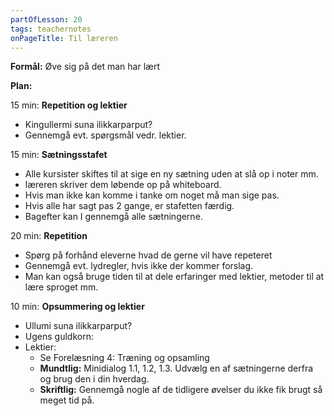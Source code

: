 ```yaml
---
partOfLesson: 20
tags: teachernotes
onPageTitle: Til læreren
---
```

**Formål:** Øve sig på det man har lært

**Plan:**

15 min: **Repetition og lektier**

- Kingullermi suna ilikkarparput?
- Gennemgå evt. spørgsmål vedr. lektier.

15 min: **Sætningsstafet**

- Alle kursister skiftes til at sige en ny sætning uden at slå op i noter mm.
- læreren skriver dem løbende op på whiteboard.
- Hvis man ikke kan komme i tanke om noget må man sige pas.
- Hvis alle har sagt pas 2 gange, er stafetten færdig.
- Bagefter kan I gennemgå alle sætningerne.

20 min: **Repetition**

- Spørg på forhånd eleverne hvad de gerne vil have repeteret
- Gennemgå evt. lydregler, hvis ikke der kommer forslag.
- Man kan også bruge tiden til at dele erfaringer med lektier, metoder til at lære sproget mm.

10 min: **Opsummering og lektier**

- Ullumi suna ilikkarparput?
- Ugens guldkorn: 
- Lektier:
    - Se Forelæsning 4: Træning og opsamling
    - **Mundtlig:** Minidialog 1.1, 1.2, 1.3. Udvælg en af sætningerne derfra og brug den i din hverdag.
    - **Skriftlig:** Gennemgå nogle af de tidligere øvelser du ikke fik brugt så meget tid på.